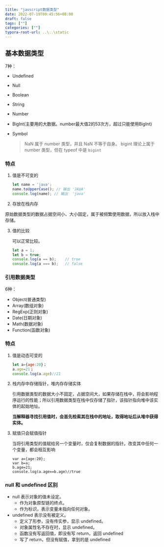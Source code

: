 ```yaml
---
title: "javscript数据类型"
date: 2022-07-19T09:45:56+08:00
draft: false
tags: [""]
categories: [""]
typora-root-url: ..\..\static
---
```




## 基本数据类型

7种：

- Undefined

- Null

- Boolean

- String

- Number

- BigInt(主要用的大数据。number最大值2的53次方，超过只能使用BigInt)

- Symbol

  > NaN 属于 number 类型，并且 NaN 不等于自身。
  > bigint 理论上属于 number 类型，但在 typeof 中是 `bigint`

### 特点

1. 值是不可变的

   ```javascript
   let name = 'java';
   name.toUpperCase(); // 输出 'JAVA'
   console.log(name); // 输出  'java'
   ```

2. 存放在栈内存

原始数据类型的数据占据空间小、大小固定，属于被频繁使用数据，所以放入栈中存储。

3. 值的比较

   可以正常比较。

   ```javascript
   let a = 1;
   let b = true;
   console.log(a == b);    // true
   console.log(a === b);   // false
   ```

### 引用数据类型

6种：

- Object(普通类型)
- Array(数组对象)
- RegExp(正则对象)
- Date(日期对象)
- Math(数据对象)
- Function(函数对象)

### 特点

1. 值是动态可变的

   ```javascript
   let a={age:20}；
   a.age=21；
   console.log(a.age)//21
   ```

2. 栈内存中存储指针，堆内存存储实体

   引用数据类型的数据大小不固定，占据空间大，如果存储在栈中，将会影响程序运行的性能；所以引用数据类型在栈中仅存储了指针，该指针指向堆中该实体的起始地址。

   **当解释器寻找引用值时，会首先检索其在栈中的地址，取得地址后从堆中获得实体。**

3. 赋值只会赋值指针

   当将引用类型的值赋给另一个变量时，仅会复制数据的指针。改变其中任何一个变量，都会相互影响

   ```
   var a={age:20};
   var b=a;
   b.age=21;
   console.log(a.age==b.age)//true
   ```

### null 和 undefined 区别

- null 表示对象的值未设定。
  - 作为对象原型链的终点。
  - 作为标识，表示变量未指向任何对象。
- undefined 表示没有被定义。
  - 定义了形参，没有传实参，显示 undefined。
  - 对象属性名不存在时，显示 undefined。
  - 函数没有写返回值，即没有写 return，返回 undefined
  - 写了 return，但没有赋值，拿到的是 undefined

